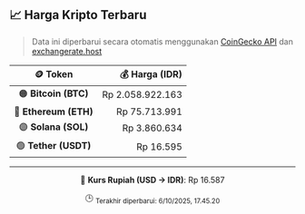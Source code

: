 

<!-- HARGA_KRIPTO -->
## 📈 Harga Kripto Terbaru

> Data ini diperbarui secara otomatis menggunakan [CoinGecko API](https://www.coingecko.com/) dan [exchangerate.host](https://exchangerate.host/)

<div align="center">

| 🪙 Token | 💰 Harga (IDR) |
|:------:|---------------:|
| 🟠 **Bitcoin (BTC)**   | Rp 2.058.922.163 |
| 🔵 **Ethereum (ETH)**  | Rp 75.713.991 |
| 🟣 **Solana (SOL)**    | Rp 3.860.634 |
| 🟢 **Tether (USDT)**   | Rp 16.595 |

---

💱 **Kurs Rupiah (USD → IDR)**: Rp 16.587

🕒 <sub>Terakhir diperbarui: 6/10/2025, 17.45.20</sub>

</div>
<!-- /HARGA_KRIPTO -->